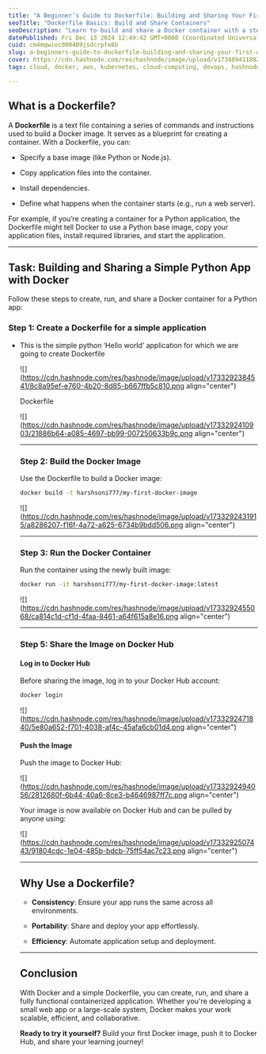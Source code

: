 ```yaml
---
title: "A Beginner’s Guide to Dockerfile: Building and Sharing Your First Docker Container"
seoTitle: "Dockerfile Basics: Build and Share Containers"
seoDescription: "Learn to build and share a Docker container with a step-by-step guide. Perfect for beginners creating and deploying Python web apps"
datePublished: Fri Dec 13 2024 12:49:42 GMT+0000 (Coordinated Universal Time)
cuid: cm4mqwioc000409jsdcrpfe8b
slug: a-beginners-guide-to-dockerfile-building-and-sharing-your-first-docker-container
cover: https://cdn.hashnode.com/res/hashnode/image/upload/v1734094110825/376ed061-fb46-48e0-8ab3-4f634d1d736b.png
tags: cloud, docker, aws, kubernetes, cloud-computing, devops, hashnode, containers, jenkins, 2articles1week, ci-cd, docker-images, 90daysofdevops, 90daysofdevops-chanllenge, tws

---
```


## **What is a Dockerfile?**

A **Dockerfile** is a text file containing a series of commands and instructions used to build a Docker image. It serves as a blueprint for creating a container. With a Dockerfile, you can:

* Specify a base image (like Python or Node.js).
    
* Copy application files into the container.
    
* Install dependencies.
    
* Define what happens when the container starts (e.g., run a web server).
    

For example, if you’re creating a container for a Python application, the Dockerfile might tell Docker to use a Python base image, copy your application files, install required libraries, and start the application.

---

## **Task: Building and Sharing a Simple Python App with Docker**

Follow these steps to create, run, and share a Docker container for a Python app:

### Step 1: Create a Dockerfile for a simple application

* This is the simple python ‘Hello world’ application for which we are going to create Dockerfile
    
    ![](https://cdn.hashnode.com/res/hashnode/image/upload/v1733292384541/8c8a95ef-e760-4b20-8d85-b667ffb5c810.png align="center")
    
    Dockerfile
    
    ![](https://cdn.hashnode.com/res/hashnode/image/upload/v1733292410903/21886b64-a085-4697-bb99-007250633b9c.png align="center")
    
    ---
    
    ### **Step 2: Build the Docker Image**
    
    Use the Dockerfile to build a Docker image:
    
    ```bash
    docker build -t harshsoni777/my-first-docker-image
    ```
    
    ![](https://cdn.hashnode.com/res/hashnode/image/upload/v1733292431915/a8286207-f16f-4a72-a625-6734b9bdd506.png align="center")
    
    ---
    
    ### **Step 3: Run the Docker Container**
    
    Run the container using the newly built image:
    
    ```bash
    docker run -it harshsoni777/my-first-docker-image:latest
    ```
    
    ![](https://cdn.hashnode.com/res/hashnode/image/upload/v1733292455068/ca814c1d-cf1d-4faa-8461-a64f615a8e16.png align="center")
    
    ---
    
    ### **Step 5: Share the Image on Docker Hub**
    
    #### **Log in to Docker Hub**
    
    Before sharing the image, log in to your Docker Hub account:
    
    ```bash
    docker login
    ```
    
    ![](https://cdn.hashnode.com/res/hashnode/image/upload/v1733292471840/5e80a652-f701-4038-af4c-45afa6cb01d4.png align="center")
    
    #### **Push the Image**
    
    Push the image to Docker Hub:
    
    ![](https://cdn.hashnode.com/res/hashnode/image/upload/v1733292494056/2812680f-6b44-40a6-8ce3-b4646987ff7c.png align="center")
    
    Your image is now available on Docker Hub and can be pulled by anyone using:
    
    ![](https://cdn.hashnode.com/res/hashnode/image/upload/v1733292507443/91804cdc-1e04-485b-bdcb-75ff54ac7c23.png align="center")
    
    ---
    
    ## **Why Use a Dockerfile?**
    
    * **Consistency**: Ensure your app runs the same across all environments.
        
    * **Portability**: Share and deploy your app effortlessly.
        
    * **Efficiency**: Automate application setup and deployment.
        
    
    ---
    
    ## **Conclusion**
    
    With Docker and a simple Dockerfile, you can create, run, and share a fully functional containerized application. Whether you're developing a small web app or a large-scale system, Docker makes your work scalable, efficient, and collaborative.
    
    **Ready to try it yourself?** Build your first Docker image, push it to Docker Hub, and share your learning journey!